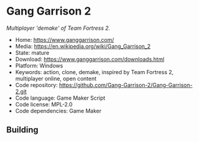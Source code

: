 # Gang Garrison 2

_Multiplayer 'demake' of Team Fortress 2._

- Home: https://www.ganggarrison.com/
- Media: https://en.wikipedia.org/wiki/Gang_Garrison_2
- State: mature
- Download: https://www.ganggarrison.com/downloads.html
- Platform: Windows
- Keywords: action, clone, demake, inspired by Team Fortress 2, multiplayer online, open content
- Code repository: https://github.com/Gang-Garrison-2/Gang-Garrison-2.git
- Code language: Game Maker Script
- Code license: MPL-2.0
- Code dependencies: Game Maker

## Building

